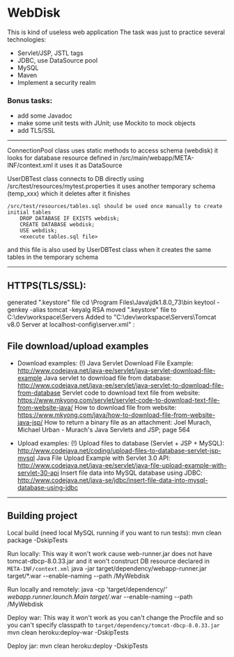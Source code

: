 # WebDisk

This is kind of useless web application
The task was just to practice several technologies:

+ Servlet/JSP, JSTL tags
+ JDBC, use DataSource pool
+ MySQL
+ Maven
+ Implement a security realm

### Bonus tasks:
- add some Javadoc
- make some unit tests with JUnit; use Mockito to mock objects
- add TLS/SSL

----------

ConnectionPool class uses static methods to access schema (webdisk)
it looks for database resource defined in /src/main/webapp/META-INF/context.xml
it uses it as DataSource

UserDBTest class connects to DB directly using /src/test/resources/mytest.properties
it uses another temporary schema (temp_xxx) which it deletes after it finishes

    /src/test/resources/tables.sql should be used once manually to create initial tables
		DROP DATABASE IF EXISTS webdisk;
		CREATE DATABASE webdisk;
		USE webdisk;
		<execute tables.sql file>
and this file is also used by UserDBTest class when it creates the same tables in the temporary schema

--------------

## HTTPS(TLS/SSL):
generated ".keystore" file
	cd \Program Files\Java\jdk1.8.0_73\bin
	keytool -genkey -alias tomcat -keyalg RSA
moved ".keystore" file to C:\dev\workspace\Servers
Added to "C:\dev\workspace\Servers\Tomcat v8.0 Server at localhost-config\server.xml" :
	<Connector port="8443" protocol="org.apache.coyote.http11.Http11NioProtocol"
           maxThreads="150" SSLEnabled="true" scheme="https" secure="true"
           clientAuth="false" sslProtocol="TLS" 
           keystoreFile="C:/dev/workspace/Servers/.keystore" keystorePass="changeit"/>
         
## File download/upload examples

+ Download examples:
	(!) Java Servlet Download File Example: http://www.codejava.net/java-ee/servlet/java-servlet-download-file-example
	Java servlet to download file from database: http://www.codejava.net/java-ee/servlet/java-servlet-to-download-file-from-database
	Servlet code to download text file from website: https://www.mkyong.com/servlet/servlet-code-to-download-text-file-from-website-java/
	How to download file from website: https://www.mkyong.com/java/how-to-download-file-from-website-java-jsp/
	How to return a binary file as an attachment: Joel Murach, Michael Urban - Murach's Java Servlets and JSP; page 564

+ Upload examples:
	(!) Upload files to database (Servlet + JSP + MySQL): http://www.codejava.net/coding/upload-files-to-database-servlet-jsp-mysql
	Java File Upload Example with Servlet 3.0 API: http://www.codejava.net/java-ee/servlet/java-file-upload-example-with-servlet-30-api
	Insert file data into MySQL database using JDBC: http://www.codejava.net/java-se/jdbc/insert-file-data-into-mysql-database-using-jdbc

--------------

## Building project
Local build (need local MySQL running if you want to run tests):
    mvn clean package -DskipTests

Run locally: 
This way it won't work cause web-runner.jar does not have tomcat-dbcp-8.0.33.jar and it won't construct DB resource declared in `META-INF/context.xml`
    java -jar  target/dependency/webapp-runner.jar target/*.war --enable-naming --path /MyWebdisk 

Run locally and remotely:
    java -cp 'target/dependency/*' webapp.runner.launch.Main target/*.war --enable-naming --path /MyWebdisk

Deploy war:
This way it won't work as you can't change the Procfile and so you can't specify classpath to `target/dependency/tomcat-dbcp-8.0.33.jar`
    mvn clean heroku:deploy-war -DskipTests

Deploy jar:
    mvn clean heroku:deploy -DskipTests
